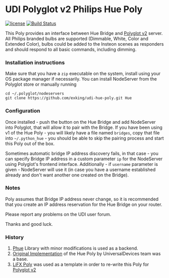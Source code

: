 # UDI Polyglot v2 Philips Hue Poly 

[![license](https://img.shields.io/github/license/mashape/apistatus.svg)](https://github.com/exking/udi-hue-poly/blob/master/LICENSE)
[![Build Status](https://travis-ci.org/exking/udi-hue-poly.svg?branch=master)](https://travis-ci.org/exking/udi-hue-poly)

This Poly provides an interface between Hue Bridge and [Polyglot v2](https://github.com/UniversalDevicesInc/polyglot-v2) server.
All Philips branded bulbs are supported (Dimmable, White, Color and Extended Color),
bulbs could be added to the Insteon scenes as responders and should respond to all basic commands, including dimming.

### Installation instructions
Make sure that you have a `zip` executable on the system, install using your OS package manager if necessarily.
You can install NodeServer from the Polyglot store or manually running
```
cd ~/.polyglot/nodeservers
git clone https://github.com/exking/udi-hue-poly.git Hue
```

### Configuration

Once installed - push the button on the Hue Bridge and add NodeServer into Polyglot, that will allow it to pair with the Bridge.
If you have been using v1 of the Hue Poly - you will likely have a file named `bridges`, copy that file into `~/.python_hue` - you should be able to skip the pairing process and start this Poly out of the box.

Sometimes automatic bridge IP address discovery fails, in that case - you can specify Bridge IP address in a custom parameter `ip` for the NodeServer using Polyglot's frontend interface. Additionally - if `username` parameter is given - NodeServer will use it (in case you have a username established already and don't want another one created on the Bridge).

### Notes

Poly assumes that Bridge IP address never change, so it is recommended that you create an IP address reservation for the Hue Bridge on your router.

Please report any problems on the UDI user forum.

Thanks and good luck.

### History
1. [Phue](https://github.com/studioimaginaire/phue) Library with minor modifications is used as a backend.
2. [Original Implementation](https://github.com/UniversalDevicesInc/Polyglot) of the Hue Poly by UniversalDevices team was a base.
3. [LiFX Poly](https://github.com/Einstein42/udi-lifx-poly) was used as a template in order to re-write this Poly for [Polyglot v2](https://github.com/UniversalDevicesInc/polyglot-v2)
